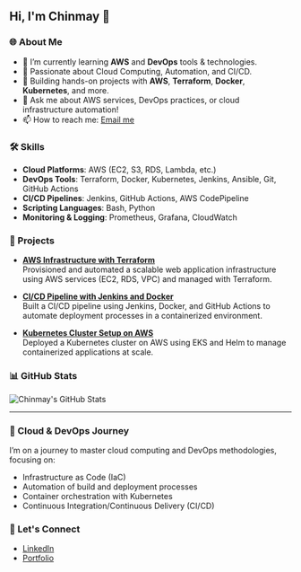 ## Hi, I'm Chinmay 👋

### 🌐 About Me
- 🌱 I’m currently learning **AWS** and **DevOps** tools & technologies.
- 🚀 Passionate about Cloud Computing, Automation, and CI/CD.
- 🎯 Building hands-on projects with **AWS**, **Terraform**, **Docker**, **Kubernetes**, and more.
- 💬 Ask me about AWS services, DevOps practices, or cloud infrastructure automation!
- 📫 How to reach me: [Email me](mailto:your-email@example.com)

### 🛠️ Skills
- **Cloud Platforms**: AWS (EC2, S3, RDS, Lambda, etc.)
- **DevOps Tools**: Terraform, Docker, Kubernetes, Jenkins, Ansible, Git, GitHub Actions
- **CI/CD Pipelines**: Jenkins, GitHub Actions, AWS CodePipeline
- **Scripting Languages**: Bash, Python
- **Monitoring & Logging**: Prometheus, Grafana, CloudWatch

### 📂 Projects

- **[AWS Infrastructure with Terraform](https://github.com/chinmay/aws-infrastructure-terraform)**  
  Provisioned and automated a scalable web application infrastructure using AWS services (EC2, RDS, VPC) and managed with Terraform.

- **[CI/CD Pipeline with Jenkins and Docker](https://github.com/chinmay/ci-cd-jenkins-docker)**  
  Built a CI/CD pipeline using Jenkins, Docker, and GitHub Actions to automate deployment processes in a containerized environment.

- **[Kubernetes Cluster Setup on AWS](https://github.com/chinmay/kubernetes-aws)**  
  Deployed a Kubernetes cluster on AWS using EKS and Helm to manage containerized applications at scale.

### 📊 GitHub Stats
![Chinmay's GitHub Stats](https://github-readme-stats.vercel.app/api?username=chinmay&show_icons=true&theme=radical)

---

### 🚀 Cloud & DevOps Journey
I’m on a journey to master cloud computing and DevOps methodologies, focusing on:
- Infrastructure as Code (IaC)
- Automation of build and deployment processes
- Container orchestration with Kubernetes
- Continuous Integration/Continuous Delivery (CI/CD)

### 🌟 Let's Connect
- [LinkedIn](https://www.linkedin.com/in/your-linkedin)
- [Portfolio](https://yourportfolio.com)

